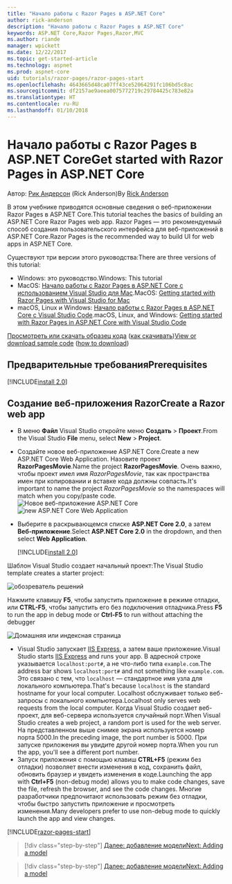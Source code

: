 ```yaml
---
title: "Начало работы с Razor Pages в ASP.NET Core"
author: rick-anderson
description: "Начало работы с Razor Pages в ASP.NET Core"
keywords: ASP.NET Core,Razor Pages,Razor,MVC
ms.author: riande
manager: wpickett
ms.date: 12/22/2017
ms.topic: get-started-article
ms.technology: aspnet
ms.prod: aspnet-core
uid: tutorials/razor-pages/razor-pages-start
ms.openlocfilehash: 4643665d48ca07ff43ce52064291fc106bd5c8ac
ms.sourcegitcommit: df2157ae9aeea0075772719c29784425c783e82a
ms.translationtype: HT
ms.contentlocale: ru-RU
ms.lasthandoff: 01/10/2018
---
```

# <a name="get-started-with-razor-pages-in-aspnet-core"></a><span data-ttu-id="42b20-104">Начало работы с Razor Pages в ASP.NET Core</span><span class="sxs-lookup"><span data-stu-id="42b20-104">Get started with Razor Pages in ASP.NET Core</span></span>

<span data-ttu-id="42b20-105">Автор: [Рик Андерсон](https://twitter.com/RickAndMSFT) (Rick Anderson)</span><span class="sxs-lookup"><span data-stu-id="42b20-105">By [Rick Anderson](https://twitter.com/RickAndMSFT)</span></span>

<span data-ttu-id="42b20-106">В этом учебнике приводятся основные сведения о веб-приложении Razor Pages в ASP.NET Core.</span><span class="sxs-lookup"><span data-stu-id="42b20-106">This tutorial teaches the basics of building an ASP.NET Core Razor Pages web app.</span></span> <span data-ttu-id="42b20-107">Razor Pages — это рекомендуемый способ создания пользовательского интерфейса для веб-приложений в ASP.NET Core.</span><span class="sxs-lookup"><span data-stu-id="42b20-107">Razor Pages is the recommended way to build UI for web apps in ASP.NET Core.</span></span>

<span data-ttu-id="42b20-108">Существуют три версии этого руководства:</span><span class="sxs-lookup"><span data-stu-id="42b20-108">There are three versions of this tutorial:</span></span>

* <span data-ttu-id="42b20-109">Windows: это руководство.</span><span class="sxs-lookup"><span data-stu-id="42b20-109">Windows: This tutorial</span></span>
* <span data-ttu-id="42b20-110">MacOS: [Начало работы с Razor Pages в ASP.NET Core с использованием Visual Studio для Mac](xref:tutorials/razor-pages-mac/razor-pages-start).</span><span class="sxs-lookup"><span data-stu-id="42b20-110">MacOS: [Getting started with Razor Pages with Visual Studio for Mac](xref:tutorials/razor-pages-mac/razor-pages-start)</span></span>
* <span data-ttu-id="42b20-111">macOS, Linux и Windows: [Начало работы с Razor Pages в ASP.NET Core с Visual Studio Code](xref:tutorials/razor-pages-vsc/razor-pages-start).</span><span class="sxs-lookup"><span data-stu-id="42b20-111">macOS, Linux, and Windows: [Getting started with Razor Pages in ASP.NET Core with Visual Studio Code](xref:tutorials/razor-pages-vsc/razor-pages-start)</span></span>

<span data-ttu-id="42b20-112">[Просмотреть или скачать образец кода](https://github.com/aspnet/Docs/tree/master/aspnetcore/tutorials/razor-pages/razor-pages-start/sample/RazorPagesMovie) ([как скачивать](xref:tutorials/index#how-to-download-a-sample))</span><span class="sxs-lookup"><span data-stu-id="42b20-112">[View or download sample code](https://github.com/aspnet/Docs/tree/master/aspnetcore/tutorials/razor-pages/razor-pages-start/sample/RazorPagesMovie) ([how to download](xref:tutorials/index#how-to-download-a-sample))</span></span>

## <a name="prerequisites"></a><span data-ttu-id="42b20-113">Предварительные требования</span><span class="sxs-lookup"><span data-stu-id="42b20-113">Prerequisites</span></span>

[!INCLUDE[install 2.0](../../includes/install2.0.md)]

## <a name="create-a-razor-web-app"></a><span data-ttu-id="42b20-114">Создание веб-приложения Razor</span><span class="sxs-lookup"><span data-stu-id="42b20-114">Create a Razor web app</span></span>

* <span data-ttu-id="42b20-115">В меню **Файл** Visual Studio откройте меню **Создать** > **Проект**.</span><span class="sxs-lookup"><span data-stu-id="42b20-115">From the Visual Studio **File** menu, select **New** > **Project**.</span></span>
* <span data-ttu-id="42b20-116">Создайте новое веб-приложение ASP.NET Core.</span><span class="sxs-lookup"><span data-stu-id="42b20-116">Create a new ASP.NET Core Web Application.</span></span> <span data-ttu-id="42b20-117">Назовите проект **RazorPagesMovie**.</span><span class="sxs-lookup"><span data-stu-id="42b20-117">Name the project **RazorPagesMovie**.</span></span> <span data-ttu-id="42b20-118">Очень важно, чтобы проект имел имя *RazorPagesMovie*, так как пространства имен при копировании и вставке кода должны совпасть.</span><span class="sxs-lookup"><span data-stu-id="42b20-118">It's important to name the project *RazorPagesMovie* so the namespaces will match when you copy/paste code.</span></span>
  <span data-ttu-id="42b20-119">![Новое веб-приложение ASP.NET Core](../../mvc/razor-pages/index/_static/np.png)</span><span class="sxs-lookup"><span data-stu-id="42b20-119">![new ASP.NET Core Web Application](../../mvc/razor-pages/index/_static/np.png)</span></span>
* <span data-ttu-id="42b20-120">Выберите в раскрывающемся списке **ASP.NET Core 2.0**, а затем **Веб-приложение**.</span><span class="sxs-lookup"><span data-stu-id="42b20-120">Select **ASP.NET Core 2.0** in the dropdown, and then select **Web Application**.</span></span>

  [!INCLUDE[install 2.0](../../includes/dotnetcore-on-dotnetfx-vs.md)]

<span data-ttu-id="42b20-121">Шаблон Visual Studio создает начальный проект:</span><span class="sxs-lookup"><span data-stu-id="42b20-121">The Visual Studio template creates a starter project:</span></span>

![обозреватель решений](razor-pages-start/_static/se.png)

<span data-ttu-id="42b20-123">Нажмите клавишу **F5**, чтобы запустить приложение в режиме отладки, или **CTRL-F5**, чтобы запустить его без подключения отладчика.</span><span class="sxs-lookup"><span data-stu-id="42b20-123">Press **F5** to run the app in debug mode or **Ctrl-F5** to run without attaching the debugger</span></span>

![Домашняя или индексная страница](razor-pages-start/_static/home.png)

* <span data-ttu-id="42b20-125">Visual Studio запускает [IIS Express](https://docs.microsoft.com/iis/extensions/introduction-to-iis-express/iis-express-overview), а затем ваше приложение.</span><span class="sxs-lookup"><span data-stu-id="42b20-125">Visual Studio starts [IIS Express](https://docs.microsoft.com/iis/extensions/introduction-to-iis-express/iis-express-overview) and runs your app.</span></span> <span data-ttu-id="42b20-126">В адресной строке указывается `localhost:port#`, а не что-либо типа `example.com`.</span><span class="sxs-lookup"><span data-stu-id="42b20-126">The address bar shows `localhost:port#` and not something like `example.com`.</span></span> <span data-ttu-id="42b20-127">Это связано с тем, что `localhost` — стандартное имя узла для локального компьютера.</span><span class="sxs-lookup"><span data-stu-id="42b20-127">That's because `localhost` is the standard hostname for your local computer.</span></span> <span data-ttu-id="42b20-128">Localhost обслуживает только веб-запросы с локального компьютера.</span><span class="sxs-lookup"><span data-stu-id="42b20-128">Localhost only serves web requests from the local computer.</span></span> <span data-ttu-id="42b20-129">Когда Visual Studio создает веб-проект, для веб-сервера используется случайный порт.</span><span class="sxs-lookup"><span data-stu-id="42b20-129">When Visual Studio creates a web project, a random port is used for the web server.</span></span> <span data-ttu-id="42b20-130">На представленном выше снимке экрана используется номер порта 5000.</span><span class="sxs-lookup"><span data-stu-id="42b20-130">In the preceding image, the port number is 5000.</span></span> <span data-ttu-id="42b20-131">При запуске приложения вы увидите другой номер порта.</span><span class="sxs-lookup"><span data-stu-id="42b20-131">When you run the app, you'll see a different port number.</span></span>
* <span data-ttu-id="42b20-132">Запуск приложения с помощью клавиш **CTRL+F5** (режим без отладки) позволяет внести изменения в код, сохранить файл, обновить браузер и увидеть изменения в коде.</span><span class="sxs-lookup"><span data-stu-id="42b20-132">Launching the app with **Ctrl+F5** (non-debug mode) allows you to make code changes, save the file, refresh the browser, and see the code changes.</span></span> <span data-ttu-id="42b20-133">Многие разработчики предпочитают использовать режим без отладки, чтобы быстро запустить приложение и просмотреть изменения.</span><span class="sxs-lookup"><span data-stu-id="42b20-133">Many developers prefer to use non-debug mode to quickly launch the app and view changes.</span></span>

[!INCLUDE[razor-pages-start](../../includes/RP/razor-pages-start.md)]

>[!div class="step-by-step"]
[<span data-ttu-id="42b20-134">Далее: добавление модели</span><span class="sxs-lookup"><span data-stu-id="42b20-134">Next: Adding a model</span></span>](xref:tutorials/razor-pages/model)

>[!div class="step-by-step"]
[<span data-ttu-id="42b20-135">Далее: добавление модели</span><span class="sxs-lookup"><span data-stu-id="42b20-135">Next: Adding a model</span></span>](xref:tutorials/razor-pages/model)
